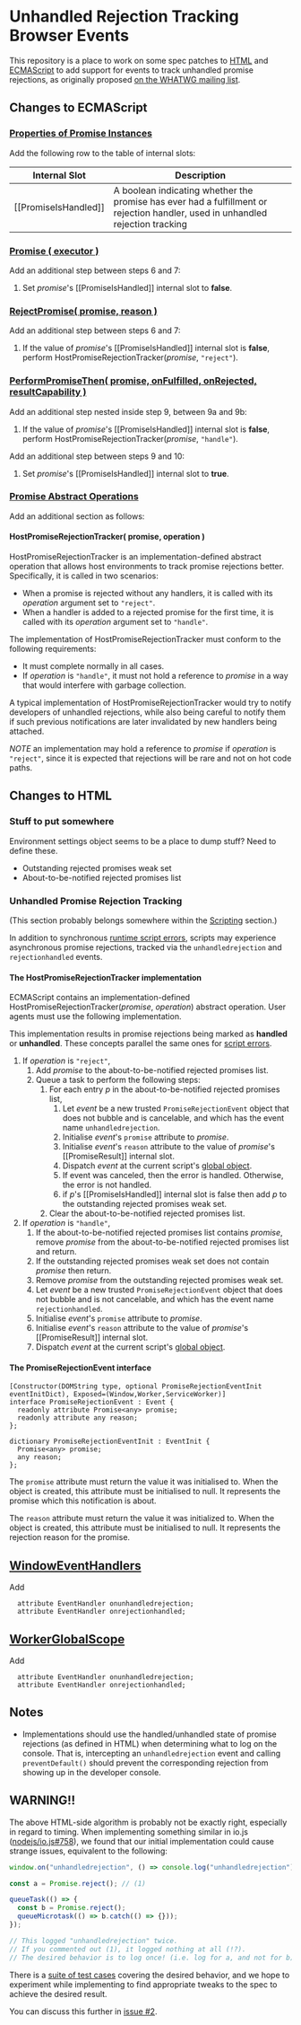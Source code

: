 # Unhandled Rejection Tracking Browser Events

This repository is a place to work on some spec patches to [HTML](http://html.spec.whatwg.org/multipage/) and [ECMAScript](http://people.mozilla.org/~jorendorff/es6-draft.html) to add support for events to track unhandled promise rejections, as originally proposed [on the WHATWG mailing list](http://lists.w3.org/Archives/Public/public-whatwg-archive/2014Sep/0024.html).

## Changes to ECMAScript

### [Properties of Promise Instances](https://people.mozilla.org/~jorendorff/es6-draft.html#sec-properties-of-promise-instances)

Add the following row to the table of internal slots:

Internal Slot        | Description
---------------------|-------------
[[PromiseIsHandled]] | A boolean indicating whether the promise has ever had a fulfillment or rejection handler, used in unhandled rejection tracking

### [Promise ( executor )](https://people.mozilla.org/~jorendorff/es6-draft.html#sec-promise-executor)

Add an additional step between steps 6 and 7:

1. Set _promise_'s [[PromiseIsHandled]] internal slot to **false**.

### [RejectPromise( promise, reason )](https://people.mozilla.org/~jorendorff/es6-draft.html#sec-rejectpromise)

Add an additional step between steps 6 and 7:

1. If the value of _promise_'s [[PromiseIsHandled]] internal slot is **false**, perform HostPromiseRejectionTracker(_promise_, `"reject"`).

### [PerformPromiseThen( promise, onFulfilled, onRejected, resultCapability )](https://people.mozilla.org/~jorendorff/es6-draft.html#sec-performpromisethen)

Add an additional step nested inside step 9, between 9a and 9b:

1. If the value of _promise_'s [[PromiseIsHandled]] internal slot is **false**, perform HostPromiseRejectionTracker(_promise_, `"handle"`).

Add an additional step between steps 9 and 10:

1. Set _promise_'s [[PromiseIsHandled]] internal slot to **true**.

### [Promise Abstract Operations](https://people.mozilla.org/~jorendorff/es6-draft.html#sec-promise-abstract-operations)

Add an additional section as follows:

#### HostPromiseRejectionTracker( promise, operation )

HostPromiseRejectionTracker is an implementation-defined abstract operation that allows host environments to track promise rejections better. Specifically, it is called in two scenarios:

- When a promise is rejected without any handlers, it is called with its _operation_ argument set to `"reject"`.
- When a handler is added to a rejected promise for the first time, it is called with its _operation_ argument set to `"handle"`.

The implementation of HostPromiseRejectionTracker must conform to the following requirements:

- It must complete normally in all cases.
- If _operation_ is `"handle"`, it must not hold a reference to _promise_ in a way that would interfere with garbage collection.

A typical implementation of HostPromiseRejectionTracker would try to notify developers of unhandled rejections, while also being careful to notify them if such previous notifications are later invalidated by new handlers being attached.

_NOTE_ an implementation may hold a reference to _promise_ if _operation_ is `"reject"`, since it is expected that rejections will be rare and not on hot code paths.

## Changes to HTML

### Stuff to put somewhere

Environment settings object seems to be a place to dump stuff? Need to define these.

- Outstanding rejected promises weak set
- About-to-be-notified rejected promises list

### Unhandled Promise Rejection Tracking

(This section probably belongs somewhere within the [Scripting](https://html.spec.whatwg.org/multipage/webappapis.html#scripting) section.)

In addition to synchronous [runtime script errors](https://html.spec.whatwg.org/multipage/webappapis.html#runtime-script-errors), scripts may experience asynchronous promise rejections, tracked via the `unhandledrejection` and `rejectionhandled` events.

#### The HostPromiseRejectionTracker implementation

ECMAScript contains an implementation-defined HostPromiseRejectionTracker(_promise_, _operation_) abstract operation. User agents must use the following implementation.

This implementation results in promise rejections being marked as **handled** or **unhandled**. These concepts parallel the same ones for [script errors](https://html.spec.whatwg.org/multipage/webappapis.html#concept-error-handled).

1. If _operation_ is `"reject"`,
    1. Add _promise_ to the about-to-be-notified rejected promises list.
    1. Queue a task to perform the following steps:
        1. For each entry _p_ in the about-to-be-notified rejected promises list,
            1. Let _event_ be a new trusted `PromiseRejectionEvent` object that does not bubble and is cancelable, and which has the event name `unhandledrejection`.
            1. Initialise _event_'s `promise` attribute to _promise_.
            1. Initialise _event_'s `reason` attribute to the value of _promise_'s [[PromiseResult]] internal slot.
            1. Dispatch _event_ at the current script's [global object](https://html.spec.whatwg.org/multipage/webappapis.html#global-object).
            1. If event was canceled, then the error is handled. Otherwise, the error is not handled.
            1. if _p_'s [[PromiseIsHandled]] internal slot is false then add _p_ to the outstanding rejected promises weak set.
        1. Clear the about-to-be-notified rejected promises list.
1. If _operation_ is `"handle"`,
    1. If the about-to-be-notified rejected promises list contains _promise_, remove _promise_ from the about-to-be-notified rejected promises list and return.
    1. If the outstanding rejected promises weak set does not contain _promise_ then return.
    1. Remove _promise_ from the outstanding rejected promises weak set.
    1. Let _event_ be a new trusted `PromiseRejectionEvent` object that does not bubble and is not cancelable, and which has the event name `rejectionhandled`.
    1. Initialise _event_'s `promise` attribute to _promise_.
    1. Initialise _event_'s `reason` attribute to the value of _promise_'s [[PromiseResult]] internal slot.
    1. Dispatch _event_ at the current script's [global object](https://html.spec.whatwg.org/multipage/webappapis.html#global-object).

#### The PromiseRejectionEvent interface

```webidl
[Constructor(DOMString type, optional PromiseRejectionEventInit eventInitDict), Exposed=(Window,Worker,ServiceWorker)]
interface PromiseRejectionEvent : Event {
  readonly attribute Promise<any> promise;
  readonly attribute any reason;
};

dictionary PromiseRejectionEventInit : EventInit {
  Promise<any> promise;
  any reason;
};
```

The `promise` attribute must return the value it was initialised to. When the object is created, this attribute must be initialised to null. It represents the promise which this notification is about.

The `reason` attribute must return the value it was initialized to. When the object is created, this attribute must be initialised to null. It represents the rejection reason for the promise.

## [WindowEventHandlers](https://html.spec.whatwg.org/multipage/webappapis.html#windoweventhandlers)

Add

```webidl
  attribute EventHandler onunhandledrejection;
  attribute EventHandler onrejectionhandled;
```

## [WorkerGlobalScope](https://html.spec.whatwg.org/multipage/workers.html#workerglobalscope)

Add

```webidl
  attribute EventHandler onunhandledrejection;
  attribute EventHandler onrejectionhandled;
```

## Notes

- Implementations should use the handled/unhandled state of promise rejections (as defined in HTML) when determining what to log on the console. That is, intercepting an `unhandledrejection` event and calling `preventDefault()` should prevent the corresponding rejection from showing up in the developer console.

## WARNING!!

The above HTML-side algorithm is probably not be exactly right, especially in regard to timing. When implementing something similar in io.js ([nodejs/io.js#758](https://github.com/nodejs/io.js/pull/758)), we found that our initial implementation could cause strange issues, equivalent to the following:

```js
window.on("unhandledrejection", () => console.log("unhandledrejection"));

const a = Promise.reject(); // (1)

queueTask(() => {
  const b = Promise.reject();
  queueMicrotask(() => b.catch(() => {}));
});

// This logged "unhandledrejection" twice.
// If you commented out (1), it logged nothing at all (!?).
// The desired behavior is to log once! (i.e. log for a, and not for b).
```

There is a [suite of test cases](https://github.com/nodejs/io.js/blob/master/test/parallel/test-promises-unhandled-rejections.js) covering the desired behavior, and we hope to experiment while implementing to find appropriate tweaks to the spec to achieve the desired result.

You can discuss this further in [issue #2](https://github.com/domenic/unhandled-rejections-browser-spec/issues/2).
